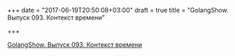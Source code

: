 +++
date = "2017-06-19T20:50:08+03:00"
draft = true
title = "GolangShow. Выпуск 093. Контекст времени"

+++

<p><a href="http://golangshow.com/episode/2017/02-08-093/">GolangShow. Выпуск 093. Контекст времени</a></p>
